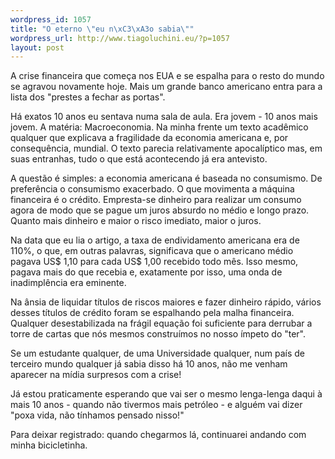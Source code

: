 ```yaml
--- 
wordpress_id: 1057
title: "O eterno \"eu n\xC3\xA3o sabia\""
wordpress_url: http://www.tiagoluchini.eu/?p=1057
layout: post
---
```

A crise financeira que começa nos EUA e se espalha para o resto do mundo se agravou novamente hoje. Mais um grande banco americano entra para a lista dos "prestes a fechar as portas".

Há exatos 10 anos eu sentava numa sala de aula. Era jovem - 10 anos mais jovem. A matéria: Macroeconomia. Na minha frente um texto acadêmico qualquer que explicava a fragilidade da economia americana e, por consequência, mundial. O texto parecia relativamente apocalíptico mas, em suas entranhas, tudo o que está acontecendo já era antevisto.

A questão é simples: a economia americana é baseada no consumismo. De preferência o consumismo exacerbado. O que movimenta a máquina financeira é o crédito. Empresta-se dinheiro para realizar um consumo agora de modo que se pague um juros absurdo no médio e longo prazo. Quanto mais dinheiro e maior o risco imediato, maior o juros.

Na data que eu lia o artigo, a taxa de endividamento americana era de 110%, o que, em outras palavras, significava que o americano médio pagava US$ 1,10 para cada US$ 1,00 recebido todo mês. Isso mesmo, pagava mais do que recebia e, exatamente por isso, uma onda de inadimplência era eminente.

Na ânsia de liquidar títulos de riscos maiores e fazer dinheiro rápido, vários desses títulos de crédito foram se espalhando pela malha financeira. Qualquer desestabilizada na frágil equação foi suficiente para derrubar a torre de cartas que nós mesmos construímos no nosso ímpeto do "ter".

Se um estudante qualquer, de uma Universidade qualquer, num país de terceiro mundo qualquer já sabia disso há 10 anos, não me venham aparecer na mídia surpresos com a crise!

Já estou praticamente esperando que vai ser o mesmo lenga-lenga daqui à mais 10 anos - quando não tivermos mais petróleo - e alguém vai dizer "poxa vida, não tínhamos pensado nisso!"

Para deixar registrado: quando chegarmos lá, continuarei andando com minha bicicletinha.
